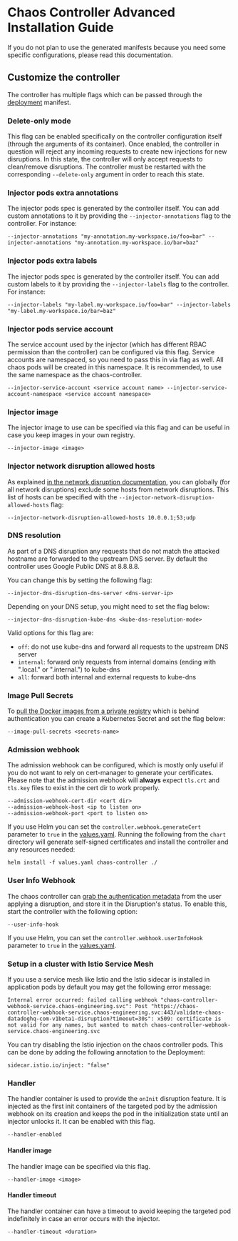 # Chaos Controller Advanced Installation Guide

If you do not plan to use the generated manifests because you need some specific configurations, please read this documentation.

## Customize the controller

The controller has multiple flags which can be passed through the [deployment](../chart/templates/deployment.yaml) manifest.

### Delete-only mode

This flag can be enabled specifically on the controller configuration itself (through the arguments of its container). Once enabled, the controller in question will reject any incoming requests to create new injections for new disruptions. In this state, the controller will only accept requests to clean/remove disruptions. The controller must be restarted with the corresponding `--delete-only` argument in order to reach this state.

### Injector pods extra annotations

The injector pods spec is generated by the controller itself. You can add custom annotations to it by providing the `--injector-annotations` flag to the controller. For instance:

```
--injector-annotations "my-annotation.my-workspace.io/foo=bar" --injector-annotations "my-annotation.my-workspace.io/bar=baz"
```

### Injector pods extra labels

The injector pods spec is generated by the controller itself. You can add custom labels to it by providing the `--injector-labels` flag to the controller. For instance:

```
--injector-labels "my-label.my-workspace.io/foo=bar" --injector-labels "my-label.my-workspace.io/bar=baz"
```

### Injector pods service account

The service account used by the injector (which has different RBAC permission than the controller) can be configured via this flag.
Service accounts are namespaced, so you need to pass this in via flag as well. All chaos pods will be created in this namespace. It is recommended,
 to use the same namespace as the chaos-controller.

```
--injector-service-account <service account name> --injector-service-account-namespace <service account namespace>
```

### Injector image

The injector image to use can be specified via this flag and can be useful in case you keep images in your own registry.

```
--injector-image <image>
```

### Injector network disruption allowed hosts

As explained [in the network disruption documentation](../docs/network_disruption/hosts.md), you can globally (for all network disruptions) exclude some hosts from network disruptions. This list of hosts can be specified with the `--injector-network-disruption-allowed-hosts` flag:

```
--injector-network-disruption-allowed-hosts 10.0.0.1;53;udp
```

### DNS resolution
As part of a DNS disruption any requests that do not match the attacked hostname are forwarded to the upstream DNS server. By default the controller uses Google Public DNS at 8.8.8.8.

You can change this by setting the following flag:

```
--injector-dns-disruption-dns-server <dns-server-ip>
```

Depending on your DNS setup, you might need to set the flag below:
```
--injector-dns-disruption-kube-dns <kube-dns-resolution-mode>
```

Valid options for this flag are:

- `off`: do not use kube-dns and forward all requests to the upstream DNS server
- `internal`: forward only requests from internal domains (ending with ".local." or ".internal.") to kube-dns
- `all`: forward both internal and external requests to kube-dns

### Image Pull Secrets

To [pull the Docker images from a private registry](https://kubernetes.io/docs/tasks/configure-pod-container/pull-image-private-registry) which is behind authentication you can create a Kubernetes Secret and set the flag below:
```
--image-pull-secrets <secrets-name>
```

### Admission webhook

The admission webhook can be configured, which is mostly only useful if you do not want to rely on cert-manager to generate your certificates. Please note that the admission webhook will **always** expect `tls.crt` and `tls.key` files to exist in the cert dir to work properly.

```
--admission-webhook-cert-dir <cert dir>
--admission-webhook-host <ip to listen on>
--admission-webhook-port <port to listen on>
```

If you use Helm you can set the `controller.webhook.generateCert` parameter to `true` in the [values.yaml](../chart/values.yaml). Running the following from the `chart` directory will generate self-signed certificates and install the controller and any resources needed:

```
helm install -f values.yaml chaos-controller ./
```

### User Info Webhook

The chaos controller can [grab the authentication metadata](../webhook/user_info.go) from the user applying a disruption, and store it in the Disruption's status.
To enable this, start the controller with the following option:
```
--user-info-hook
```

If you use Helm, you can set the `controller.webhook.userInfoHook` parameter to `true` in the [values.yaml](../chart/values.yaml).

### Setup in a cluster with Istio Service Mesh

If you use a service mesh like Istio and the Istio sidecar is installed in application pods by default you may get the following error message:
```
Internal error occurred: failed calling webhook "chaos-controller-webhook-service.chaos-engineering.svc": Post "https://chaos-controller-webhook-service.chaos-engineering.svc:443/validate-chaos-datadoghq-com-v1beta1-disruption?timeout=30s": x509: certificate is not valid for any names, but wanted to match chaos-controller-webhook-service.chaos-engineering.svc
```

You can try disabling the Istio injection on the chaos controller pods. This can be done by adding the following annotation to the Deployment:
```
sidecar.istio.io/inject: "false"
```

### Handler

The handler container is used to provide the `onInit` disruption feature. It is injected as the first init containers of the targeted pod by the admission webhook on its creation and keeps the pod in the initialization state until an injector unlocks it. It can be enabled with this flag.

```
--handler-enabled
```

#### Handler image

The handler image can be specified via this flag.

```
--handler-image <image>
```

#### Handler timeout

The handler container can have a timeout to avoid keeping the targeted pod indefinitely in case an error occurs with the injector.

```
--handler-timeout <duration>
```

